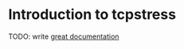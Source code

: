 # Introduction to tcpstress

TODO: write [great documentation](http://jacobian.org/writing/what-to-write/)
